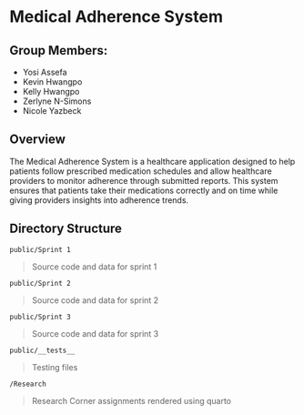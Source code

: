 # Medical Adherence System

## Group Members:
* Yosi Assefa
* Kevin Hwangpo
* Kelly Hwangpo
* Zerlyne N-Simons
* Nicole Yazbeck

## Overview

The Medical Adherence System is a healthcare application designed to help patients follow prescribed medication schedules and allow healthcare providers to monitor adherence through submitted reports. This system ensures that patients take their medications correctly and on time while giving providers insights into adherence trends.

## Directory Structure

`public/Sprint 1` <br>
> Source code and data for sprint 1 <br>

`public/Sprint 2` <br>
> Source code and data for sprint 2 <br>

`public/Sprint 3` <br>
> Source code and data for sprint 3 <br>

`public/__tests__` <br>
> Testing files <br>

`/Research` <br>
> Research Corner assignments rendered using quarto <br>

